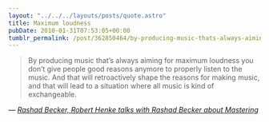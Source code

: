```yaml
---
layout: "../../../layouts/posts/quote.astro"
title: Maximum loudness
pubDate: 2010-01-31T07:53:05+00:00
tumblr_permalink: /post/362850464/by-producing-music-thats-always-aiming-for
---
```


> By producing music that&rsquo;s always aiming for maximum loudness you don&rsquo;t give people good reasons anymore to properly listen to the music. And that will retroactively shape the reasons for making music, and that will lead to a situation where all music is kind of exchangeable.

— <cite>[Rashad Becker, _Robert Henke talks with Rashad Becker about Mastering_](http://www.monolake.de/interviews/mastering.html)</cite>

